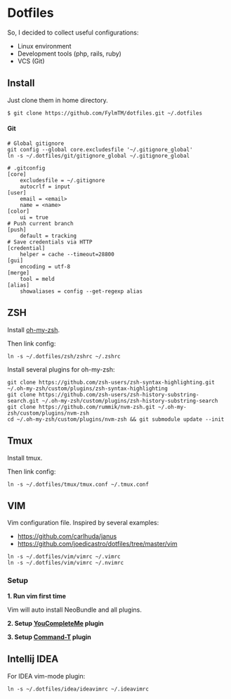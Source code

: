 # Dotfiles

So, I decided to collect useful configurations:

* Linux environment
* Development tools (php, rails, ruby)
* VCS (Git)

## Install
Just clone them in home directory.
```
$ git clone https://github.com/FylmTM/dotfiles.git ~/.dotfiles
```

#### Git
```
# Global gitignore
git config --global core.excludesfile '~/.gitignore_global'
ln -s ~/.dotfiles/git/gitignore_global ~/.gitignore_global
```

```
# .gitconfig
[core]
    excludesfile = ~/.gitignore
    autocrlf = input
[user]
    email = <email>
    name = <name>
[color]
    ui = true
# Push current branch
[push]
    default = tracking
# Save credentials via HTTP
[credential]
    helper = cache --timeout=28800
[gui]
    encoding = utf-8
[merge]
    tool = meld
[alias]
    showaliases = config --get-regexp alias
```

## ZSH
Install [oh-my-zsh](https://github.com/robbyrussell/oh-my-zsh). 

Then link config:
```shell
ln -s ~/.dotfiles/zsh/zshrc ~/.zshrc
```

Install several plugins for oh-my-zsh:
```shell
git clone https://github.com/zsh-users/zsh-syntax-highlighting.git ~/.oh-my-zsh/custom/plugins/zsh-syntax-highlighting
git clone https://github.com/zsh-users/zsh-history-substring-search.git ~/.oh-my-zsh/custom/plugins/zsh-history-substring-search
git clone https://github.com/rummik/nvm-zsh.git ~/.oh-my-zsh/custom/plugins/nvm-zsh
cd ~/.oh-my-zsh/custom/plugins/nvm-zsh && git submodule update --init
```

## Tmux
Install tmux.

Then link config:
```shell
ln -s ~/.dotfiles/tmux/tmux.conf ~/.tmux.conf
```

## VIM
Vim configuration file. Inspired by several examples:

- https://github.com/carlhuda/janus
- https://github.com/joedicastro/dotfiles/tree/master/vim

```shell
ln -s ~/.dotfiles/vim/vimrc ~/.vimrc
ln -s ~/.dotfiles/vim/vimrc ~/.nvimrc
```

### Setup

**1. Run vim first time**

Vim will auto install NeoBundle and all plugins.

**2. Setup [YouCompleteMe](https://github.com/Valloric/YouCompleteMe) plugin**

**3. Setup [Command-T](https://github.com/wincent/Command-T) plugin**

## Intellij IDEA

For IDEA vim-mode plugin:
```
ln -s ~/.dotfiles/idea/ideavimrc ~/.ideavimrc
```
